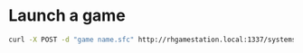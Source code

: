 Launch a game
=============

```bash
curl -X POST -d "game name.sfc" http://rhgamestation.local:1337/systems/snes/launcher
```
